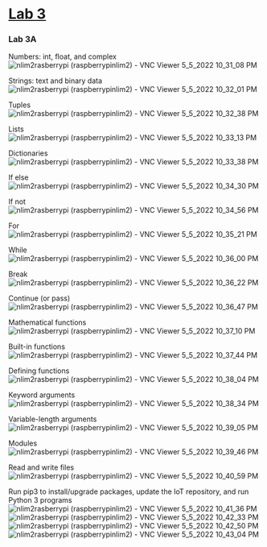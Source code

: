 # [Lab 3](https://github.com/kevinwlu/iot/tree/master/lesson3)
### Lab 3A

Numbers: int, float, and complex
![nlim2rasberrypi (raspberrypinlim2) - VNC Viewer 5_5_2022 10_31_08 PM](https://user-images.githubusercontent.com/78889244/167057176-a50ed377-2601-46fd-8ae1-daf127f32def.png)

Strings: text and binary data
![nlim2rasberrypi (raspberrypinlim2) - VNC Viewer 5_5_2022 10_32_01 PM](https://user-images.githubusercontent.com/78889244/167057257-114a2518-a434-471b-977c-2a6594d8f630.png)

Tuples
![nlim2rasberrypi (raspberrypinlim2) - VNC Viewer 5_5_2022 10_32_38 PM](https://user-images.githubusercontent.com/78889244/167057294-e471c428-7407-4d87-acbb-f0cc4f84ce77.png)

Lists
![nlim2rasberrypi (raspberrypinlim2) - VNC Viewer 5_5_2022 10_33_13 PM](https://user-images.githubusercontent.com/78889244/167057340-65ce844f-4e2f-44d4-b479-cde95e2f2012.png)

Dictionaries
![nlim2rasberrypi (raspberrypinlim2) - VNC Viewer 5_5_2022 10_33_38 PM](https://user-images.githubusercontent.com/78889244/167057374-2fb61080-102a-490b-b412-405a2b79da80.png)

If else
![nlim2rasberrypi (raspberrypinlim2) - VNC Viewer 5_5_2022 10_34_30 PM](https://user-images.githubusercontent.com/78889244/167057439-8d0bdc88-be7f-485c-a1d4-5f915a9e835b.png)

If not
![nlim2rasberrypi (raspberrypinlim2) - VNC Viewer 5_5_2022 10_34_56 PM](https://user-images.githubusercontent.com/78889244/167057470-d6cf971d-c867-46f8-927a-5e639c74c15a.png)

For
![nlim2rasberrypi (raspberrypinlim2) - VNC Viewer 5_5_2022 10_35_21 PM](https://user-images.githubusercontent.com/78889244/167057538-77f33884-a437-4bfb-a581-5cca4c21483e.png)

While
![nlim2rasberrypi (raspberrypinlim2) - VNC Viewer 5_5_2022 10_36_00 PM](https://user-images.githubusercontent.com/78889244/167057571-0a29007b-9b69-4d4a-861d-fb452fd09498.png)

Break
![nlim2rasberrypi (raspberrypinlim2) - VNC Viewer 5_5_2022 10_36_22 PM](https://user-images.githubusercontent.com/78889244/167057600-e2c3ee6b-1941-4f72-8bab-9d0d2f4dfe49.png)

Continue (or pass)
![nlim2rasberrypi (raspberrypinlim2) - VNC Viewer 5_5_2022 10_36_47 PM](https://user-images.githubusercontent.com/78889244/167057629-e9446842-9098-4a57-aa57-791310a3bfb4.png)

Mathematical functions
![nlim2rasberrypi (raspberrypinlim2) - VNC Viewer 5_5_2022 10_37_10 PM](https://user-images.githubusercontent.com/78889244/167057670-ef71d99f-5506-41ed-b50a-ed4f690b959e.png)

Built-in functions
![nlim2rasberrypi (raspberrypinlim2) - VNC Viewer 5_5_2022 10_37_44 PM](https://user-images.githubusercontent.com/78889244/167057704-4920ab81-442e-4297-80d9-edeaf68acd7d.png)

Defining functions
![nlim2rasberrypi (raspberrypinlim2) - VNC Viewer 5_5_2022 10_38_04 PM](https://user-images.githubusercontent.com/78889244/167057731-351a8cc8-d7f1-425e-b659-3fafa0041c02.png)

Keyword arguments
![nlim2rasberrypi (raspberrypinlim2) - VNC Viewer 5_5_2022 10_38_34 PM](https://user-images.githubusercontent.com/78889244/167057776-0388f464-541a-41fb-a330-b4a33ee18db5.png)

Variable-length arguments
![nlim2rasberrypi (raspberrypinlim2) - VNC Viewer 5_5_2022 10_39_05 PM](https://user-images.githubusercontent.com/78889244/167057816-7f6a8771-281d-44fc-b257-d140060f2308.png)

Modules
![nlim2rasberrypi (raspberrypinlim2) - VNC Viewer 5_5_2022 10_39_46 PM](https://user-images.githubusercontent.com/78889244/167057860-7a092d92-4966-45f7-be2c-e97faeb9d4b8.png)

Read and write files
![nlim2rasberrypi (raspberrypinlim2) - VNC Viewer 5_5_2022 10_40_59 PM](https://user-images.githubusercontent.com/78889244/167058015-73593828-1776-4ac3-a41f-782a0650b770.png)

Run pip3 to install/upgrade packages, update the IoT repository, and run Python 3 programs
![nlim2rasberrypi (raspberrypinlim2) - VNC Viewer 5_5_2022 10_41_36 PM](https://user-images.githubusercontent.com/78889244/167058092-7d54c33f-519c-4612-8a3a-0569a708d0d6.png)
![nlim2rasberrypi (raspberrypinlim2) - VNC Viewer 5_5_2022 10_42_33 PM](https://user-images.githubusercontent.com/78889244/167058239-a3e8a4c0-6b4a-408b-82df-7546212b2bd2.png)
![nlim2rasberrypi (raspberrypinlim2) - VNC Viewer 5_5_2022 10_42_50 PM](https://user-images.githubusercontent.com/78889244/167058246-afa0f8d2-cd3f-4a53-8e96-0aa15ed16457.png)
![nlim2rasberrypi (raspberrypinlim2) - VNC Viewer 5_5_2022 10_43_04 PM](https://user-images.githubusercontent.com/78889244/167058251-4c90be72-0188-4e9c-bcb8-1677b4785bc3.png)

